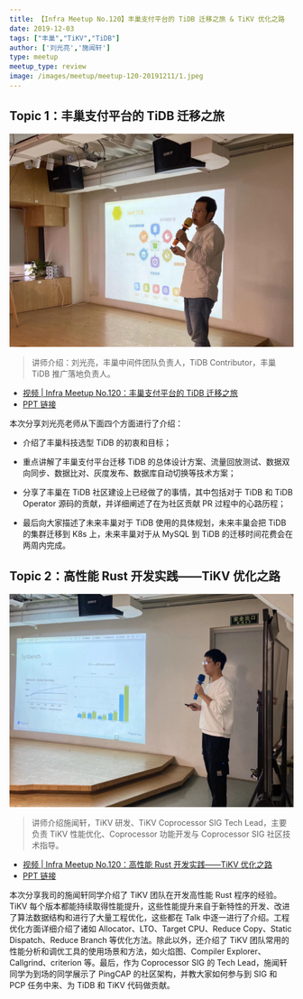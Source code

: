 ```yaml
---
title: 【Infra Meetup No.120】丰巢支付平台的 TiDB 迁移之旅 & TiKV 优化之路
date: 2019-12-03
tags: ["丰巢","TiKV","TiDB"]
author: ['刘光亮','施闻轩']
type: meetup
meetup_type: review
image: /images/meetup/meetup-120-20191211/1.jpeg
---
```


## Topic 1：丰巢支付平台的 TiDB 迁移之旅

![刘光亮](media/meetup-120-20191211/1.jpeg)

>讲师介绍：刘光亮，丰巢中间件团队负责人，TiDB Contributor，丰巢 TiDB 推广落地负责人。

+ [视频 | Infra Meetup No.120：丰巢支付平台的 TiDB 迁移之旅](https://www.bilibili.com/video/av78869741?p=1)
+ [PPT 链接](https://github.com/pingcap/presentations/blob/master/Infra-Meetup/Infra-Meetup-120-%E5%88%98%E5%85%89%E4%BA%AE-%E4%B8%B0%E5%B7%A2%E6%94%AF%E4%BB%98%E5%B9%B3%E5%8F%B0%E7%9A%84%20TiDB%20%E8%BF%81%E7%A7%BB%E4%B9%8B%E6%97%85.pdf)

本次分享刘光亮老师从下面四个方面进行了介绍：

- 介绍了丰巢科技选型 TiDB 的初衷和目标；

- 重点讲解了丰巢支付平台迁移 TiDB 的总体设计方案、流量回放测试、数据双向同步、数据比对、灰度发布、数据库自动切换等技术方案；

- 分享了丰巢在 TiDB 社区建设上已经做了的事情，其中包括对于 TiDB 和 TiDB Operator 源码的贡献，并详细阐述了在为社区贡献 PR 过程中的心路历程；

- 最后向大家描述了未来丰巢对于 TiDB 使用的具体规划，未来丰巢会把 TiDB 的集群迁移到 K8s 上，未来丰巢对于从 MySQL 到 TiDB 的迁移时间花费会在两周内完成。

## Topic 2：高性能 Rust 开发实践——TiKV 优化之路

![施闻轩](media/meetup-120-20191211/2.jpeg)

>讲师介绍施闻轩，TiKV 研发、TiKV Coprocessor SIG Tech Lead，主要负责 TiKV 性能优化、Coprocessor 功能开发与 Coprocessor SIG 社区技术指导。

+ [视频 | Infra Meetup No.120：高性能 Rust 开发实践——TiKV 优化之路](https://www.bilibili.com/video/av78869741?p=2)
+ [PPT 链接](https://github.com/pingcap/presentations/blob/master/Infra-Meetup/Infra-Meetup-120-%E6%96%BD%E9%97%BB%E8%BD%A9-TiKV%20%E9%AB%98%E6%80%A7%E8%83%BD%20Rust%20%E5%BC%80%E5%8F%91%E5%AE%9E%E8%B7%B5.pdf)

本次分享我司的施闻轩同学介绍了 TiKV 团队在开发高性能 Rust 程序的经验。TiKV 每个版本都能持续取得性能提升，这些性能提升来自于新特性的开发、改进了算法数据结构和进行了大量工程优化，这些都在 Talk 中逐一进行了介绍。工程优化方面详细介绍了诸如 Allocator、LTO、Target CPU、Reduce Copy、Static Dispatch、Reduce Branch 等优化方法。除此以外，还介绍了 TiKV 团队常用的性能分析和调优工具的使用场景和方法，如火焰图、Compiler Explorer、Callgrind、criterion 等。最后，作为 Coprocessor SIG 的 Tech Lead，施闻轩同学为到场的同学展示了 PingCAP 的社区架构，并教大家如何参与到 SIG 和 PCP 任务中来、为 TiDB 和 TiKV 代码做贡献。
